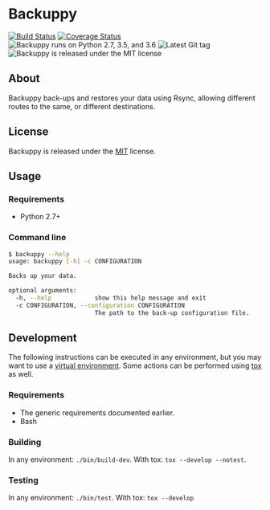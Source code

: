 # Backuppy

[![Build Status](https://travis-ci.org/bartfeenstra/backuppy.svg?branch=master)](https://travis-ci.org/bartfeenstra/backuppy) [![Coverage Status](https://coveralls.io/repos/github/bartfeenstra/backuppy/badge.svg?branch=master)](https://coveralls.io/github/bartfeenstra/backuppy?branch=master) ![Backuppy runs on Python 2.7, 3.5, and 3.6](https://img.shields.io/badge/Python-2.7%2C%203.5%2C%203.6-blue.svg) ![Latest Git tag](https://img.shields.io/github/tag/bartfeenstra/backuppy.svg) ![Backuppy is released under the MIT license](https://img.shields.io/github/license/bartfeenstra/backuppy.svg)

## About
Backuppy back-ups and restores your data using Rsync, allowing different routes to the same, or different destinations.

## License
Backuppy is released under the [MIT](./LICENSE) license.

## Usage

### Requirements
- Python 2.7+

### Command line
```bash
$ backuppy --help
usage: backuppy [-h] -c CONFIGURATION

Backs up your data.

optional arguments:
  -h, --help            show this help message and exit
  -c CONFIGURATION, --configuration CONFIGURATION
                        The path to the back-up configuration file.
```

## Development
The following instructions can be executed in any environment, but you may want to use a
[virtual environment](https://docs.python.org/3/library/venv.html). Some actions can be performed using
[tox](https://tox.readthedocs.io/) as well.

### Requirements
- The generic requirements documented earlier.
- Bash

### Building
In any environment: `./bin/build-dev`.
With tox: `tox --develop --notest`.

### Testing
In any environment: `./bin/test`.
With tox: `tox --develop`
